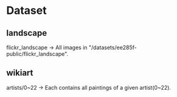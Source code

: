 # Dataset
## landscape
flickr_landscape -> All images in "/datasets/ee285f-public/flickr_landscape".
## wikiart
artists/0~22 -> Each contains all paintings of a given artist(0~22).
